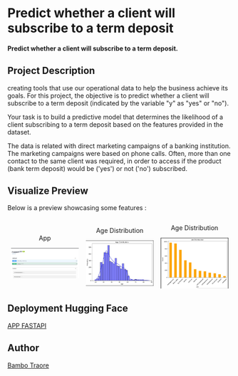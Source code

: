 ﻿# Predict whether a client will subscribe to a term deposit

#### Predict whether a client will subscribe to a term deposit. 

## Project Description
creating tools that use our operational data to help the business achieve its goals.
For this project, the objective is to predict whether a client will subscribe to a term deposit (indicated by the variable "y" as "yes" or "no").

Your task is to build a predictive model that determines the likelihood of a client subscribing to a term deposit based on the features provided in the dataset.

The data is related with direct marketing campaigns of a banking institution. The marketing campaigns were based on phone calls. Often, more than one contact to the same client was required, in order to access if the product (bank term deposit) would be ('yes') or not ('no') subscribed.


## Visualize Preview

Below is a preview showcasing some features :

<div style="display: flex; align-items: center;">
    <div style="flex: 33.33%; text-align: center;">
        <p>App</p>
             <img src="https://raw.githubusercontent.com/bambadij/Predictive_compains_phone_banking/refs/heads/main/fastapi.JPG" alt="Middle" width="90%"/>
    </div>
    <div style="flex: 33.33%; text-align: center;">
        <p>Age Distribution</p>
             <img src="https://raw.githubusercontent.com/bambadij/Predictive_compains_phone_banking/refs/heads/main/Capture.JPG" alt="Top" width="90%"/>
        </div>
    <div style="flex: 33.33%; text-align: center;">
        <p>Age Distribution</p>
        <img src="https://raw.githubusercontent.com/bambadij/Predictive_compains_phone_banking/refs/heads/main/AGE.JPG" alt="Middle" width="90%"/>
        </div>


</div>

## Deployment Hugging Face 
[APP FASTAPI](https://bambadij-summaryt5.hf.space/docs#/default/generate_text_generate__post)
  

## Author
[Bambo Traore](https://www.linkedin.com/in/traore-bambo/)
